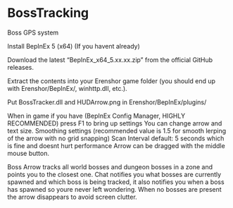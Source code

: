 # BossTracking
Boss GPS system

Install BepInEx 5 (x64) (If you havent already)

Download the latest “BepInEx_x64_5.xx.xx.zip” from the official GitHub releases.

Extract the contents into your Erenshor game folder (you should end up with Erenshor/BepInEx/, winhttp.dll, etc.).

Put BossTracker.dll and HUDArrow.png in Erenshor/BepInEx/plugins/

When in game if you have (BepInEx Config Manager, HIGHLY RECOMMENDED) press F1 to bring up settings 
You can change arrow and text size. Smoothing settings (recommended value is 1.5 for smooth lerping of the arrow with no grid snapping)
Scan Interval default: 5 seconds which is fine and doesnt hurt performance
Arrow can be dragged with the middle mouse button.

Boss Arrow tracks all world bosses and dungeon bosses in a zone and points you to the closest one.
Chat notifies you what bosses are currently spawned and which boss is being tracked, it also notifies you when a boss has spawned so youre 
never left wondering. When no bosses are present the arrow disappears to avoid screen clutter.
